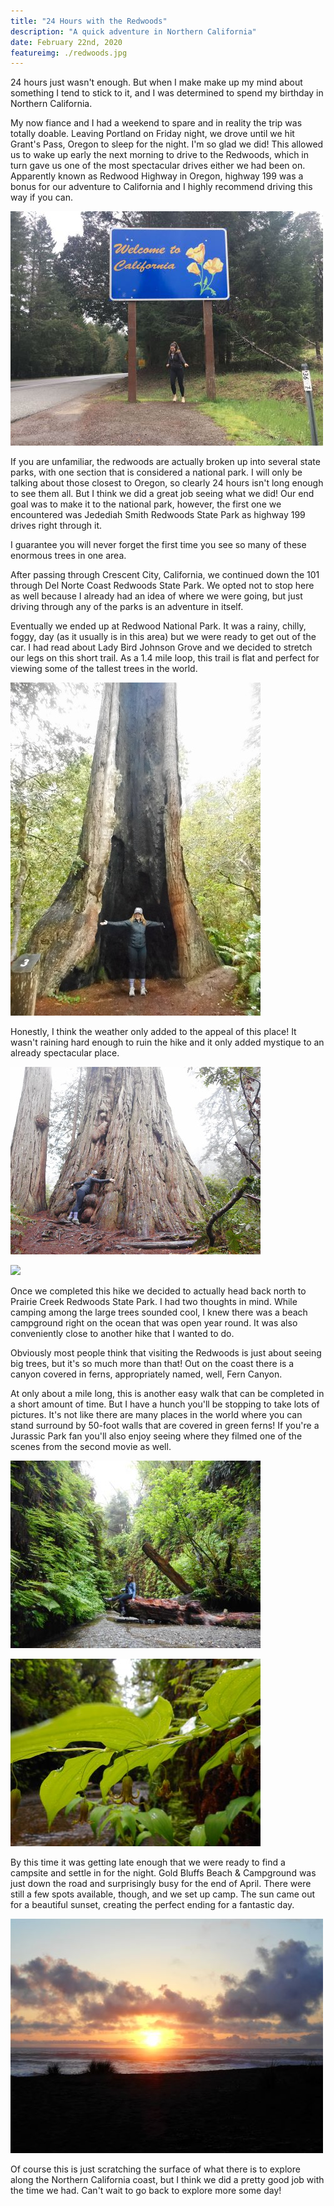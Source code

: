 ```yaml
---
title: "24 Hours with the Redwoods"
description: "A quick adventure in Northern California"
date: February 22nd, 2020
featureimg: ./redwoods.jpg
---
```


24 hours just wasn't enough. But when I make make up my mind about something I tend to stick to it, and I was determined to spend my birthday in Northern California. 

My now fiance and I had a weekend to spare and in reality the trip was totally doable. Leaving Portland on Friday night, we drove until we hit Grant's Pass, Oregon to sleep for the night. I'm so glad we did! This allowed us to wake up early the next morning to drive to the Redwoods, which in turn gave us one of the most spectacular drives either we had been on. Apparently known as Redwood Highway in Oregon, highway 199 was a bonus for our adventure to California and I highly recommend driving this way if you can. 

![](./rwcali.jpg)

If you are unfamiliar, the redwoods are actually broken up into several state parks, with one section that is considered a national park. I will only be talking about those closest to Oregon, so clearly 24 hours isn't long enough to see them all. But I think we did a great job seeing what we did! Our end goal was to make it to the national park, however, the first one we encountered was Jedediah Smith Redwoods State Park as highway 199 drives right through it. 

I guarantee you will never forget the first time you see so many of these enormous trees in one area. 

After passing through Crescent City, California, we continued down the 101 through Del Norte Coast Redwoods State Park. We opted not to stop here as well because I already had an idea of where we were going, but just driving through any of the parks is an adventure in itself.

Eventually we ended up at Redwood National Park. It was a rainy, chilly, foggy, day (as it usually is in this area) but we were ready to get out of the car. I had read about Lady Bird Johnson Grove and we decided to stretch our legs on this short trail. As a 1.4 mile loop, this trail is flat and perfect for viewing some of the tallest trees in the world.

![](./rwme.jpg)

Honestly, I think the weather only added to the appeal of this place! It wasn't raining hard enough to ruin the hike and it only added mystique to an already spectacular place.

![](./rwhug.jpg)

![](./rwgrove.jpg)

Once we completed this hike we decided to actually head back north to Prairie Creek Redwoods State Park. I had two thoughts in mind. While camping among the large trees sounded cool, I knew there was a beach campground right on the ocean that was open year round. It was also conveniently close to another hike that I wanted to do.

Obviously most people think that visiting the Redwoods is just about seeing big trees, but it's so much more than that! Out on the coast there is a canyon covered in ferns, appropriately named, well, Fern Canyon. 

At only about a mile long, this is another easy walk that can be completed in a short amount of time. But I have a hunch you'll be stopping to take lots of pictures. It's not like there are many places in the world where you can stand surround by 50-foot walls that are covered in green ferns! If you're a Jurassic Park fan you'll also enjoy seeing where they filmed one of the scenes from the second movie as well.

![](./rwkick.jpg)

![](./rwferns.jpg)

By this time it was getting late enough that we were ready to find a campsite and settle in for the night. Gold Bluffs Beach & Campground was just down the road and surprisingly busy for the end of April. There were still a few spots available, though, and we set up camp. The sun came out for a beautiful sunset, creating the perfect ending for a fantastic day.

![](./rwsun.jpg)

Of course this is just scratching the surface of what there is to explore along the Northern California coast, but I think we did a pretty good job with the time we had. Can't wait to go back to explore more some day!
